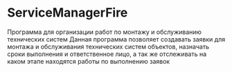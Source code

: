 # ServiceManagerFire
Программа для организации работ по монтажу и обслуживанию технических систем
Данная программа позволяет создавать заявки для монтажа и обслуживания технических систем объектов, назначать сроки выполнения и ответственное лицо,
а так же отслеживать на каком этапе находятся работы по выполнению заявок
